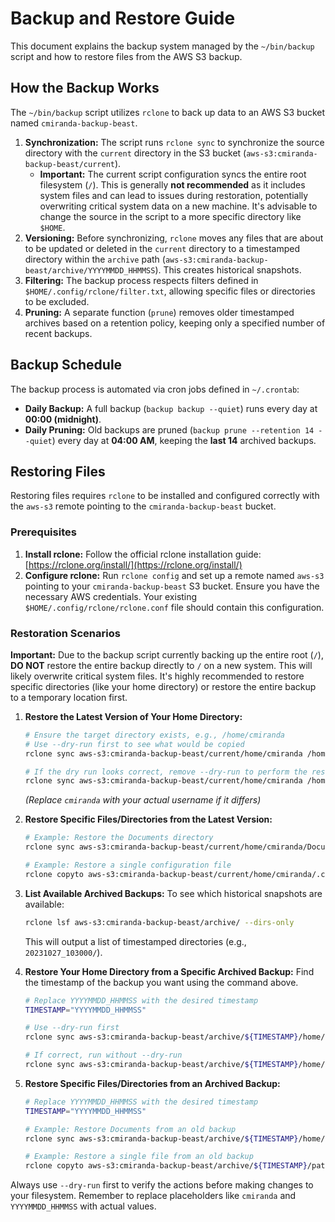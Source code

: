 # Backup and Restore Guide

This document explains the backup system managed by the `~/bin/backup` script and how to restore files from the AWS S3 backup.

## How the Backup Works

The `~/bin/backup` script utilizes `rclone` to back up data to an AWS S3 bucket named `cmiranda-backup-beast`.

1.  **Synchronization:** The script runs `rclone sync` to synchronize the source directory with the `current` directory in the S3 bucket (`aws-s3:cmiranda-backup-beast/current`).
    *   **Important:** The current script configuration syncs the entire root filesystem (`/`). This is generally **not recommended** as it includes system files and can lead to issues during restoration, potentially overwriting critical system data on a new machine. It's advisable to change the source in the script to a more specific directory like `$HOME`.
2.  **Versioning:** Before synchronizing, `rclone` moves any files that are about to be updated or deleted in the `current` directory to a timestamped directory within the `archive` path (`aws-s3:cmiranda-backup-beast/archive/YYYYMMDD_HHMMSS`). This creates historical snapshots.
3.  **Filtering:** The backup process respects filters defined in `$HOME/.config/rclone/filter.txt`, allowing specific files or directories to be excluded.
4.  **Pruning:** A separate function (`prune`) removes older timestamped archives based on a retention policy, keeping only a specified number of recent backups.

## Backup Schedule

The backup process is automated via cron jobs defined in `~/.crontab`:

*   **Daily Backup:** A full backup (`backup backup --quiet`) runs every day at **00:00 (midnight)**.
*   **Daily Pruning:** Old backups are pruned (`backup prune --retention 14 --quiet`) every day at **04:00 AM**, keeping the **last 14** archived backups.

## Restoring Files

Restoring files requires `rclone` to be installed and configured correctly with the `aws-s3` remote pointing to the `cmiranda-backup-beast` bucket.

### Prerequisites

1.  **Install rclone:** Follow the official rclone installation guide: [https://rclone.org/install/](https://rclone.org/install/)
2.  **Configure rclone:** Run `rclone config` and set up a remote named `aws-s3` pointing to your `cmiranda-backup-beast` S3 bucket. Ensure you have the necessary AWS credentials. Your existing `$HOME/.config/rclone/rclone.conf` file should contain this configuration.

### Restoration Scenarios

**Important:** Due to the backup script currently backing up the entire root (`/`), **DO NOT** restore the entire backup directly to `/` on a new system. This will likely overwrite critical system files. It's highly recommended to restore specific directories (like your home directory) or restore the entire backup to a temporary location first.

1.  **Restore the Latest Version of Your Home Directory:**
    ```bash
    # Ensure the target directory exists, e.g., /home/cmiranda
    # Use --dry-run first to see what would be copied
    rclone sync aws-s3:cmiranda-backup-beast/current/home/cmiranda /home/cmiranda --progress --dry-run

    # If the dry run looks correct, remove --dry-run to perform the restore
    rclone sync aws-s3:cmiranda-backup-beast/current/home/cmiranda /home/cmiranda --progress
    ```
    *(Replace `cmiranda` with your actual username if it differs)*

2.  **Restore Specific Files/Directories from the Latest Version:**
    ```bash
    # Example: Restore the Documents directory
    rclone sync aws-s3:cmiranda-backup-beast/current/home/cmiranda/Documents /home/cmiranda/Documents --progress

    # Example: Restore a single configuration file
    rclone copyto aws-s3:cmiranda-backup-beast/current/home/cmiranda/.config/some_app/config.conf /home/cmiranda/.config/some_app/config.conf --progress
    ```

3.  **List Available Archived Backups:**
    To see which historical snapshots are available:
    ```bash
    rclone lsf aws-s3:cmiranda-backup-beast/archive/ --dirs-only
    ```
    This will output a list of timestamped directories (e.g., `20231027_103000/`).

4.  **Restore Your Home Directory from a Specific Archived Backup:**
    Find the timestamp of the backup you want using the command above.
    ```bash
    # Replace YYYYMMDD_HHMMSS with the desired timestamp
    TIMESTAMP="YYYYMMDD_HHMMSS"

    # Use --dry-run first
    rclone sync aws-s3:cmiranda-backup-beast/archive/${TIMESTAMP}/home/cmiranda /home/cmiranda --progress --dry-run

    # If correct, run without --dry-run
    rclone sync aws-s3:cmiranda-backup-beast/archive/${TIMESTAMP}/home/cmiranda /home/cmiranda --progress
    ```

5.  **Restore Specific Files/Directories from an Archived Backup:**
    ```bash
    # Replace YYYYMMDD_HHMMSS with the desired timestamp
    TIMESTAMP="YYYYMMDD_HHMMSS"

    # Example: Restore Documents from an old backup
    rclone sync aws-s3:cmiranda-backup-beast/archive/${TIMESTAMP}/home/cmiranda/Documents /home/cmiranda/Documents_restored --progress

    # Example: Restore a single file from an old backup
    rclone copyto aws-s3:cmiranda-backup-beast/archive/${TIMESTAMP}/path/to/your/file.txt /local/path/to/restore/file.txt --progress
    ```

Always use `--dry-run` first to verify the actions before making changes to your filesystem. Remember to replace placeholders like `cmiranda` and `YYYYMMDD_HHMMSS` with actual values.
